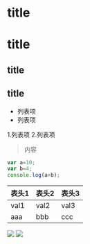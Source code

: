 # title
<h1>title</h1>


## title
<h2>title</h2>

+ 列表项
+ 列表项

1.列表项
2.列表项

>内容

``` javascript 
var a=10;
var b=4;
console.log(a+b);
```

表头1|表头2|表头3
---|---|---
val1|val2|val3
aaa|bbb|ccc

<a href="https://www.baidu.com"></a>
<img src="https://www.baidu.com/img/bd_logo1.png">
<img src="https://www.baidu.com/img/dong_418ce2c6c5171fb4cb0d4d1edb4fab68.gif">